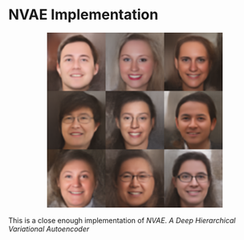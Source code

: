 # NVAE Implementation
<p align="center">
    <img src="images/cherry_0.4_big_logistic_mixture20latentnoflows.png" width=350>
</p>

This is a close enough implementation of *NVAE. A Deep Hierarchical Variational Autoencoder*
